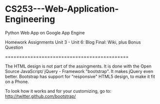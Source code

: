 CS253---Web-Application-Engineering
===================================

Python Web App on Google App Engine

Homework Assignments Unit 3 - Unit 6: Blog
Final: Wiki, plus Bonus Question

============================================

The HTML design is not part of the assingments. 
It is done with the Open Source JavaScript/ jQuery - Framework "bootstrap".
It makes jQuery even better. Bootstrap has support for "responsive" HTML5 design, to make it fit on a Phone.

To look how it works and for your customizing, go to:
http://twitter.github.com/bootstrap/


